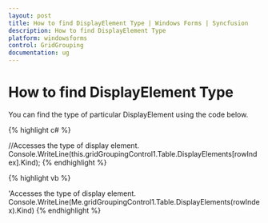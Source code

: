 ```yaml
---
layout: post
title: How to find DisplayElement Type | Windows Forms | Syncfusion
description: How to find DisplayElement Type
platform: windowsforms
control: GridGrouping
documentation: ug
---
```


# How to find DisplayElement Type

You can find the type of particular DisplayElement using the code below.

 
{% highlight c# %}

//Accesses the type of display element.
Console.WriteLine(this.gridGroupingControl1.Table.DisplayElements[rowIndex].Kind);
{% endhighlight  %}

{% highlight vb %}

'Accesses the type of display element.
Console.WriteLine(Me.gridGroupingControl1.Table.DisplayElements(rowIndex).Kind)
{% endhighlight  %}